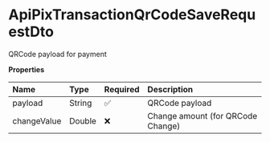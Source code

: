 # ApiPixTransactionQrCodeSaveRequestDto

QRCode payload for payment

**Properties**

| Name        | Type   | Required | Description                       |
| :---------- | :----- | :------- | :-------------------------------- |
| payload     | String | ✅       | QRCode payload                    |
| changeValue | Double | ❌       | Change amount (for QRCode Change) |

<!-- This file was generated by liblab | https://liblab.com/ -->
